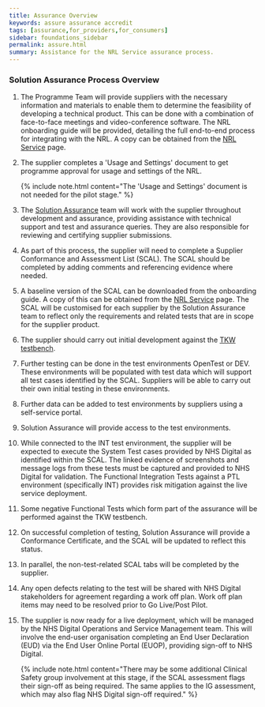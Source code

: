 ```yaml
---
title: Assurance Overview
keywords: assure assurance accredit
tags: [assurance,for_providers,for_consumers]
sidebar: foundations_sidebar
permalink: assure.html
summary: Assistance for the NRL Service assurance process.
---
```


### Solution Assurance Process Overview

1. The Programme Team will provide suppliers with the necessary information and materials to enable them to determine the feasibility of developing a technical product. This can be done with a combination of face-to-face meetings and video-conference software. The NRL onboarding guide will be provided, detailing the full end-to-end process for integrating with the NRL. A copy can be obtained from the [NRL Service](https://digital.nhs.uk/services/national-record-locator-nrl) page.

2. The supplier completes a 'Usage and Settings' document to get programme approval for usage and settings of the NRL.

    {% include note.html content="The 'Usage and Settings' document is not needed for the pilot stage." %}

3. The [Solution Assurance](mailto:itkconformance@nhs.net) team will work with the supplier throughout development and assurance, providing assistance with technical support and test and assurance queries. They are also responsible for reviewing and certifying supplier submissions.

4. As part of this process, the supplier will need to complete a Supplier Conformance and Assessment List (SCAL). The SCAL should be completed by adding comments and referencing evidence where needed.

5. A baseline version of the SCAL can be downloaded from the onboarding guide. A copy of this can be obtained from the [NRL Service](https://digital.nhs.uk/services/national-record-locator-nrl) page. The SCAL will be customised for each supplier by the Solution Assurance team to reflect only the requirements and related tests that are in scope for the supplier product.

6. The supplier should carry out initial development against the [TKW testbench](https://developer.nhs.uk/testcentre/itk-nrls/).

7. Further testing can be done in the test environments OpenTest or DEV. These environments will be populated with test data which will support all test cases identified by the SCAL. Suppliers will be able to carry out their own initial testing in these environments.

8. Further data can be added to test environments by suppliers using a self-service portal.

9. Solution Assurance will provide access to the test environments.

10. While connected to the INT test environment, the supplier will be expected to execute the System Test cases provided by NHS Digital as identified within the SCAL. The linked evidence of screenshots and message logs from these tests must be captured and provided to NHS Digital for validation. The Functional Integration Tests against a PTL environment (specifically INT) provides risk mitigation against the live service deployment.

11. Some negative Functional Tests which form part of the assurance will be performed against the TKW testbench.

12. On successful completion of testing, Solution Assurance will provide a Conformance Certificate, and the SCAL will be updated to reflect this status.

13. In parallel, the non-test-related SCAL tabs will be completed by the supplier.

14. Any open defects relating to the test will be shared with NHS Digital stakeholders for agreement regarding a work off plan. Work off plan items may need to be resolved prior to Go Live/Post Pilot.

15. The supplier is now ready for a live deployment, which will be managed by the NHS Digital Operations and Service Management team. This will involve the end-user organisation completing an End User Declaration (EUD) via the End User Online Portal (EUOP), providing sign-off to NHS Digital.

    {% include note.html content="There may be some additional Clinical Safety group involvement at this stage, if the SCAL assessment flags their sign-off as being required. The same applies to the IG assessment, which may also flag NHS Digital sign-off required." %}
